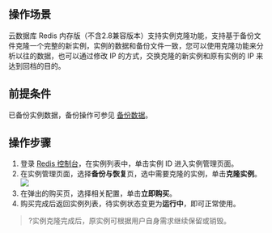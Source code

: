## 操作场景
云数据库 Redis 内存版（不含2.8兼容版本）支持实例克隆功能，支持基于备份文件克隆一个完整的新实例，实例的数据和备份文件一致，您可以使用克隆功能来分析以往的数据，也可以通过修改 IP 的方式，交换克隆的新实例和原有实例的 IP 来达到回档的目的。

## 前提条件
已备份实例数据，备份操作可参见 [备份数据](https://intl.cloud.tencent.com/document/product/239/7071)。

## 操作步骤
1. 登录 [Redis 控制台](https://console.cloud.tencent.com/redis)，在实例列表中，单击实例 ID 进入实例管理页面。
2. 在实例管理页面，选择**备份与恢复**页，选中需要克隆的实例，单击**克隆实例**。
![](https://main.qcloudimg.com/raw/e7a2efc796c7682829c9568b2f81fc32.png)
3. 在弹出的购买页，选择相关配置，单击**立即购买**。
4. 购买完成后返回实例列表，待实例状态变更为**运行中**，即可正常使用。
>?实例克隆完成后，原实例可根据用户自身需求继续保留或销毁。

